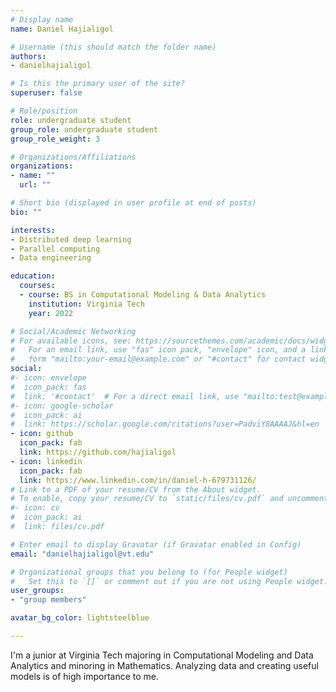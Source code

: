 ```yaml
---
# Display name
name: Daniel Hajialigol

# Username (this should match the folder name)
authors:
- danielhajialigol

# Is this the primary user of the site?
superuser: false

# Role/position
role: undergraduate student
group_role: undergraduate student
group_role_weight: 3

# Organizations/Affiliations
organizations:
- name: ""
  url: ""

# Short bio (displayed in user profile at end of posts)
bio: ""

interests:
- Distributed deep learning
- Parallel computing
- Data engineering

education:
  courses:
  - course: BS in Computational Modeling & Data Analytics
    institution: Virginia Tech
    year: 2022

# Social/Academic Networking
# For available icons, see: https://sourcethemes.com/academic/docs/widgets/#icons
#   For an email link, use "fas" icon pack, "envelope" icon, and a link in the
#   form "mailto:your-email@example.com" or "#contact" for contact widget.
social:
#- icon: envelope
#  icon_pack: fas
#  link: '#contact'  # For a direct email link, use "mailto:test@example.org".
#- icon: google-scholar
#  icon_pack: ai
#  link: https://scholar.google.com/citations?user=PadviY8AAAAJ&hl=en
- icon: github
  icon_pack: fab
  link: https://github.com/hajialigol
- icon: linkedin
  icon_pack: fab
  link: https://www.linkedin.com/in/daniel-h-679731126/
# Link to a PDF of your resume/CV from the About widget.
# To enable, copy your resume/CV to `static/files/cv.pdf` and uncomment the lines below.  
#- icon: cv
#  icon_pack: ai
#  link: files/cv.pdf

# Enter email to display Gravatar (if Gravatar enabled in Config)
email: "danielhajialigol@vt.edu"

# Organizational groups that you belong to (for People widget)
#   Set this to `[]` or comment out if you are not using People widget.  
user_groups:
- "group members"

avatar_bg_color: lightsteelblue

---
```


I'm a junior at Virginia Tech majoring in Computational Modeling and Data
Analytics and minoring in Mathematics.  Analyzing data and creating useful
models is of high importance to me.  

